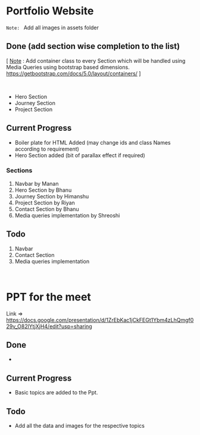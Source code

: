 # Portfolio Website

`Note: ` Add all images in assets folder

## Done (add section wise completion to the list)

[ <u>Note</u> : Add container class to every Section which will be handled using Media Queries using bootstrap based dimensions.
https://getbootstrap.com/docs/5.0/layout/containers/ ]

<br>

- Hero Section
- Journey Section
- Project Section

## Current Progress

- Boiler plate for HTML Added (may change ids and class Names according to requirement)
- Hero Section added (bit of parallax effect if required)

### Sections

1. Navbar by Manan
2. Hero Section by Bhanu
3. Journey Section by Himanshu
4. Project Section by Riyan
5. Contact Section by Bhanu
6. Media queries implementation by Shreoshi

## Todo

1. Navbar
2. Contact Section
3. Media queries implementation

<br>

# PPT for the meet

Link => https://docs.google.com/presentation/d/1ZrEbKac1jCkFEGt1Ybm4zLhQmgf029v_O82lYtjXjH4/edit?usp=sharing

## Done

-

## Current Progress

- Basic topics are added to the Ppt.

## Todo

- Add all the data and images for the respective topics
